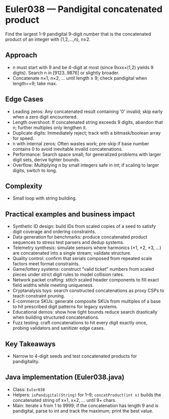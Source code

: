 # Euler038 — Pandigital concatenated product

Find the largest 1–9 pandigital 9-digit number that is the concatenated product of an integer with (1,2,...,n), n≥2.

## Approach

- n must start with 9 and be 4-digit at most (since 9xxx×(1,2) yields 9 digits). Search n in [9123..9876] or slightly broader.
- Concatenate n×1, n×2, ... until length ≥ 9; check pandigital when length==9; take max.

## Edge Cases

- Leading zeros: Any concatenated result containing '0' invalid; skip early when a zero digit encountered.
- Length overshoot: If concatenated string exceeds 9 digits, abandon that n; further multiples only lengthen it.
- Duplicate digits: Immediately reject; track with a bitmask/boolean array for speed.
- n with internal zeros: Often wastes work; pre-skip if base number contains 0 to avoid inevitable invalid concatenations.
- Performance: Search space small; for generalized problems with larger digit sets, derive tighter bounds.
- Overflow: Multiplying n by small integers safe in int; if scaling to larger digits, switch to long.

## Complexity
- Small loop with string building.

## Practical examples and business impact

- Synthetic ID design: build IDs from scaled copies of a seed to satisfy digit coverage and ordering constraints.
- Data generation for benchmarks: produce concatenated product sequences to stress test parsers and dedup systems.
- Telemetry synthesis: simulate sensors where harmonics (×1, ×2, ×3, …) are concatenated into a single stream; validate structure.
- Quality control: confirm that serials composed from repeated scale factors meet format constraints.
- Game/lottery systems: construct “valid ticket” numbers from scaled pieces under strict digit rules to model collision rates.
- Network packet crafting: stitch scaled header components to fill exact field widths while meeting uniqueness.
- Cryptanalysis toys: search constructed concatenations as proxy CSPs to teach constraint pruning.
- E-commerce SKUs: generate composite SKUs from multiples of a base to hit prescribed digit patterns for legacy systems.
- Educational demos: show how tight bounds reduce search drastically when building structured concatenations.
- Fuzz testing: craft concatenations to hit every digit exactly once, probing validators and sanitizer edge cases.

## Key Takeaways
- Narrow to 4-digit seeds and test concatenated products for pandigitality.


## Java implementation (Euler038.java)

- Class: `Euler038`
- Helpers: `isPandigital(String)` for 1–9; `concatProduct(int x)` builds the concatenated string of x×1, x×2, ... until 9+ chars.
- Main: iterate x from 1 to 9999; if the concatenation has length 9 and is pandigital, parse to int and track the maximum; print the best value.
